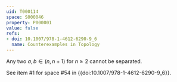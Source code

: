 ```yaml
---
uid: T000114
space: S000046
property: P000001
value: false
refs:
- doi: 10.1007/978-1-4612-6290-9_6
  name: Counterexamples in Topology
---
```


Any two $a,b \in (n,n+1)$ for $n \geq 2$ cannot be separated.

See item #1 for space #54 in {{doi:10.1007/978-1-4612-6290-9_6}}.
